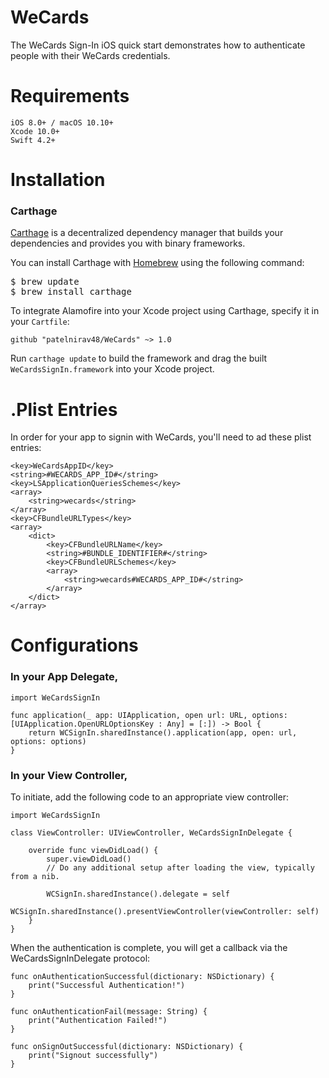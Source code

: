 # WeCards
The WeCards Sign-In iOS quick start demonstrates how to authenticate people with their WeCards credentials.

# Requirements

    iOS 8.0+ / macOS 10.10+
    Xcode 10.0+
    Swift 4.2+
    
# Installation

<h3>Carthage</h3>

<p><a href="https://github.com/Carthage/Carthage">Carthage</a> is a decentralized dependency manager that builds your dependencies and provides you with binary frameworks.</p>

<p>You can install Carthage with <a href="https://brew.sh/" rel="nofollow">Homebrew</a> using the following command:</p>
<div class="highlight highlight-source-shell"><pre>$ brew update
$ brew install carthage</pre></div>

<p>To integrate Alamofire into your Xcode project using Carthage, specify it in your <code>Cartfile</code>:</p>
<pre lang="ogdl"><code>github "patelnirav48/WeCards" ~&gt; 1.0
</code></pre>

<p>Run <code>carthage update</code> to build the framework and drag the built <code>WeCardsSignIn.framework</code> into your Xcode project.</p>

# .Plist Entries

In order for your app to signin with WeCards, you'll need to ad these plist entries:

    <key>WeCardsAppID</key>
	<string>#WECARDS_APP_ID#</string>
	<key>LSApplicationQueriesSchemes</key>
	<array>
		<string>wecards</string>
	</array>
	<key>CFBundleURLTypes</key>
	<array>
		<dict>
			<key>CFBundleURLName</key>
			<string>#BUNDLE_IDENTIFIER#</string>
			<key>CFBundleURLSchemes</key>
			<array>
				<string>wecards#WECARDS_APP_ID#</string>
			</array>
		</dict>
	</array>
	
# Configurations

<h3>In your App Delegate,</h3>

    import WeCardsSignIn
       
    func application(_ app: UIApplication, open url: URL, options: [UIApplication.OpenURLOptionsKey : Any] = [:]) -> Bool {
        return WCSignIn.sharedInstance().application(app, open: url, options: options)
    }

<h3>In your View Controller,</h3>

To initiate, add the following code to an appropriate view controller:

    import WeCardsSignIn
    
    class ViewController: UIViewController, WeCardsSignInDelegate {

        override func viewDidLoad() {
            super.viewDidLoad()
            // Do any additional setup after loading the view, typically from a nib.
        
            WCSignIn.sharedInstance().delegate = self
            WCSignIn.sharedInstance().presentViewController(viewController: self)
        }
    }
    
When the authentication is complete, you will get a callback via the WeCardsSignInDelegate protocol:

    func onAuthenticationSuccessful(dictionary: NSDictionary) {
        print("Successful Authentication!")
    }
    
    func onAuthenticationFail(message: String) {
        print("Authentication Failed!")
    }
    
    func onSignOutSuccessful(dictionary: NSDictionary) {
        print("Signout successfully")
    }





	
